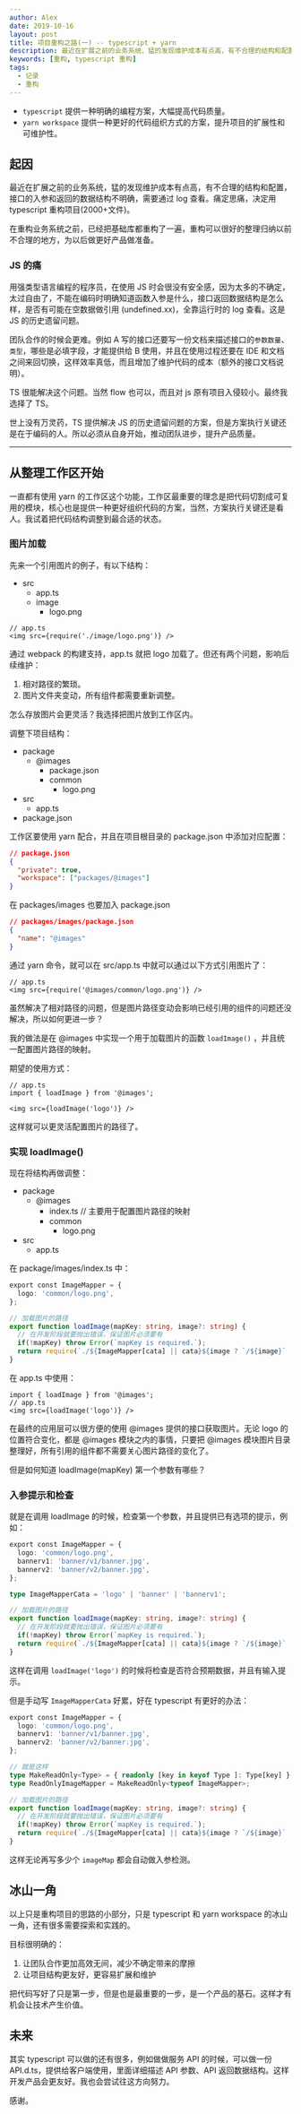 ```yaml
---
author: Alex
date: 2019-10-16
layout: post
title: 项目重构之路(一) -- typescript + yarn
description: 最近在扩展之前的业务系统，猛的发现维护成本有点高，有不合理的结构和配置，接口的入参和返回的数据结构不明确，需要通过 log 查看。痛定思痛，决定用 typescript 重构项目(2000+文件)。
keywords: [重构, typescript 重构]
tags:
  - 记录
  - 重构
---
```


- `typescript` 提供一种明确的编程方案，大幅提高代码质量。
- `yarn workspace` 提供一种更好的代码组织方式的方案，提升项目的扩展性和可维护性。

## 起因

最近在扩展之前的业务系统，猛的发现维护成本有点高，有不合理的结构和配置，接口的入参和返回的数据结构不明确，需要通过 log 查看。痛定思痛，决定用 typescript 重构项目(2000+文件)。

在重构业务系统之前，已经把基础库都重构了一遍，重构可以很好的整理归纳以前不合理的地方，为以后做更好产品做准备。

### JS 的痛

用强类型语言编程的程序员，在使用 JS 时会很没有安全感，因为太多的不确定，太过自由了，不能在编码时明确知道函数入参是什么，接口返回数据结构是怎么样，是否有可能在空数据做引用 (undefined.xx)，全靠运行时的 log 查看。这是 JS 的历史遗留问题。

团队合作的时候会更难。例如 A 写的接口还要写一份文档来描述接口的`参数数量`、`类型`，哪些是必填字段，才能提供给 B 使用，并且在使用过程还要在 IDE 和文档之间来回切换，这样效率真低，而且增加了维护代码的成本（额外的接口文档说明）。

TS 很能解决这个问题。当然 flow 也可以，而且对 js 原有项目入侵较小。最终我选择了 TS。

世上没有万灵药，TS 提供解决 JS 的历史遗留问题的方案，但是方案执行关键还是在于编码的人。所以必须从自身开始，推动团队进步，提升产品质量。

----------------

## 从整理工作区开始

一直都有使用 yarn 的工作区这个功能，工作区最重要的理念是把代码切割成可复用的模块，核心也是提供一种更好组织代码的方案，当然，方案执行关键还是看人。我试着把代码结构调整到最合适的状态。

### 图片加载

先来一个引用图片的例子，有以下结构：

- src
  - app.ts
  - image
    - logo.png

```tsx
// app.ts
<img src={require('./image/logo.png')} />
```

通过 webpack 的构建支持，app.ts 就把 logo 加载了。但还有两个问题，影响后续维护：

1. 相对路径的繁琐。
2. 图片文件夹变动，所有组件都需要重新调整。

怎么存放图片会更灵活？我选择把图片放到工作区内。

调整下项目结构：

- package
  - @images
    - package.json
    - common
      - logo.png
- src
  - app.ts
- package.json

工作区要使用 yarn 配合，并且在项目根目录的 package.json 中添加对应配置：

```json
// package.json
{
  "private": true,
  "workspace": ["packages/@images"]
}
```

在 packages/images 也要加入 package.json

```json
// packages/images/package.json
{
  "name": "@images"
}
```

通过 yarn 命令，就可以在 src/app.ts 中就可以通过以下方式引用图片了：

```tsx
// app.ts
<img src={require('@images/common/logo.png')} />
```

虽然解决了相对路径的问题，但是图片路径变动会影响已经引用的组件的问题还没解决，所以如何更进一步？

我的做法是在 @images 中实现一个用于加载图片的函数 `loadImage()` ，并且统一配置图片路径的映射。

期望的使用方式：

```tsx
// app.ts
import { loadImage } from '@images';

<img src={loadImage('logo')} />
```

这样就可以更灵活配置图片的路径了。

### 实现 loadImage()

现在将结构再做调整：

- package
  - @images
    - index.ts // 主要用于配置图片路径的映射
    - common
      - logo.png
- src
  - app.ts

在 package/images/index.ts 中：

```ts
export const ImageMapper = {
  logo: 'common/logo.png',
};

// 加载图片的路径
export function loadImage(mapKey: string, image?: string) {
  // 在开发阶段就要抛出错误，保证图片必须要有
  if(!mapKey) throw Error(`mapKey is required.`);
  return require(`./${ImageMapper[cata] || cata}${image ? `/${image}` : ''}`);
}
```

在 app.ts 中使用：

```tsx
import { loadImage } from '@images';
// app.ts
<img src={loadImage('logo')} />
```

在最终的应用层可以很方便的使用 @images 提供的接口获取图片。无论 logo 的位置符合变化，都是 @images 模块之内的事情，只要把 @images 模块图片目录整理好，所有引用的组件都不需要关心图片路径的变化了。

但是如何知道 loadImage(mapKey) 第一个参数有哪些？

### 入参提示和检查

就是在调用 loadImage 的时候，检查第一个参数，并且提供已有选项的提示，例如：

```ts
export const ImageMapper = {
  logo: 'common/logo.png',
  bannerv1: 'banner/v1/banner.jpg',
  bannerv2: 'banner/v2/banner.jpg',
};

type ImageMapperCata = 'logo' | 'banner' | 'bannerv1';

// 加载图片的路径
export function loadImage(mapKey: string, image?: string) {
  // 在开发阶段就要抛出错误，保证图片必须要有
  if(!mapKey) throw Error(`mapKey is required.`);
  return require(`./${ImageMapper[cata] || cata}${image ? `/${image}` : ''}`);
}
```

这样在调用 `loadImage('logo')` 的时候将检查是否符合预期数据，并且有输入提示。

但是手动写 `ImageMapperCata` 好累，好在 typescript 有更好的办法：

```ts
export const ImageMapper = {
  logo: 'common/logo.png',
  bannerv1: 'banner/v1/banner.jpg',
  bannerv2: 'banner/v2/banner.jpg',
};

// 就是这样
type MakeReadOnly<Type> = { readonly [key in keyof Type ]: Type[key] };
type ReadOnlyImageMapper = MakeReadOnly<typeof ImageMapper>;

// 加载图片的路径
export function loadImage(mapKey: string, image?: string) {
  // 在开发阶段就要抛出错误，保证图片必须要有
  if(!mapKey) throw Error(`mapKey is required.`);
  return require(`./${ImageMapper[cata] || cata}${image ? `/${image}` : ''}`);
}
```

这样无论再写多少个 `imageMap` 都会自动做入参检测。

## 冰山一角

以上只是重构项目的思路的小部分，只是 typescript 和 yarn workspace 的冰山一角，还有很多需要探索和实践的。

目标很明确的：

1. 让团队合作更加高效无间，减少不确定带来的摩擦
2. 让项目结构更友好，更容易扩展和维护

把代码写好了只是第一步，但是也是最重要的一步，是一个产品的基石。这样才有机会让技术产生价值。

## 未来

其实 typescript 可以做的还有很多，例如做做服务 API 的时候，可以做一份 API.d.ts，提供给客户端使用，里面详细描述 API 参数、API 返回数据结构。这样开发产品会更友好。我也会尝试往这方向努力。

感谢。
